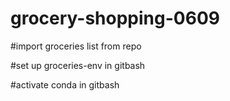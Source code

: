 # grocery-shopping-0609

#import groceries list from repo

#set up groceries-env in gitbash

#activate conda in gitbash
